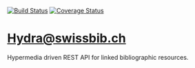 [![Build Status](https://travis-ci.org/linked-swissbib/hydra-swissbib.ch.svg?branch=master)](https://travis-ci.org/linked-swissbib/hydra-swissbib.ch)
[![Coverage Status](https://coveralls.io/repos/github/linked-swissbib/hydra-swissbib.ch/badge.svg?branch=master)](https://coveralls.io/github/linked-swissbib/hydra-swissbib.ch?branch=master)

# Hydra@swissbib.ch

Hypermedia driven REST API for linked bibliographic resources.
